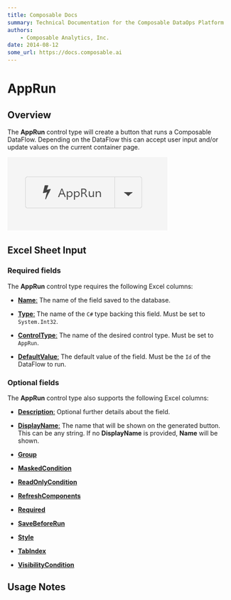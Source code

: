 ```yaml
---
title: Composable Docs
summary: Technical Documentation for the Composable DataOps Platform
authors:
    - Composable Analytics, Inc.
date: 2014-08-12
some_url: https://docs.composable.ai
---
```


# AppRun

## Overview

The **AppRun** control type will create a button that runs a Composable DataFlow. Depending on the DataFlow this can accept user input and/or update values on the current container page.

![AppRun](../img/AppRun.png)

## Excel Sheet Input

### Required fields

The **AppRun** control type requires the following Excel columns:

- [**Name**:](../06.Settings-Details/Name.md) The name of the field saved to the database.

- [**Type**:](../06.Settings-Details/Type.md) The name of the `C#` type backing this field. Must be set to `System.Int32`.

- [**ControlType**:](../06.Settings-Details/ControlType.md) The name of the desired control type. Must be set to `AppRun`.

- [**DefaultValue**:](../06.Settings-Details/DefaultValue.md) The default value of the field. Must be the `Id` of the DataFlow to run.

### Optional fields

The **AppRun** control type also supports the following Excel columns:

- [**Description**:](../06.Settings-Details/Description.md) Optional further details about the field.

- [**DisplayName**:](../06.Settings-Details/DisplayName.md) The name that will be shown on the generated button. This can be any string. If no **DisplayName** is provided, **Name** will be shown.

- [**Group**](../06.Settings-Details/Group.md)

- [**MaskedCondition**](../06.Settings-Details/MaskedCondition.md)

- [**ReadOnlyCondition**](../06.Settings-Details/ReadOnlyCondition.md)

- [**RefreshComponents**](../06.Settings-Details/RefreshComponents.md)

- [**Required**](../06.Settings-Details/Required.md)

- [**SaveBeforeRun**](../06.Settings-Details/SaveBeforeRun.md)

- [**Style**](../06.Settings-Details/Style.md)

- [**TabIndex**](../06.Settings-Details/TabIndex.md)

- [**VisibilityCondition**](../06.Settings-Details/VisibilityCondition.md)

## Usage Notes